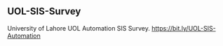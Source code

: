 ## UOL-SIS-Survey
University of Lahore UOL Automation SIS Survey. https://bit.ly/UOL-SIS-Automation
